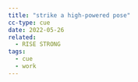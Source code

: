 ```yaml
---
title: "strike a high-powered pose"
cc-type: cue
date: 2022-05-26
related:
  - RISE STRONG
tags:
  - cue
  - work
---
```

